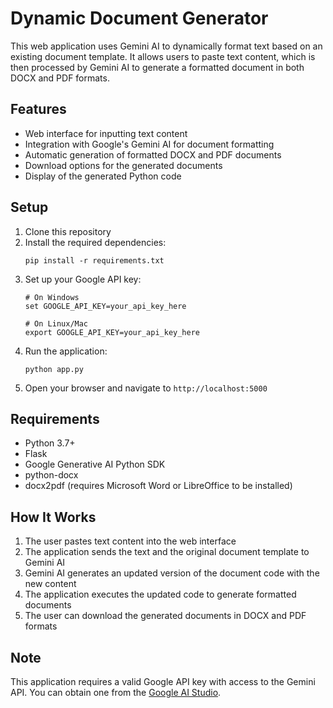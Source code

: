 # Dynamic Document Generator

This web application uses Gemini AI to dynamically format text based on an existing document template. It allows users to paste text content, which is then processed by Gemini AI to generate a formatted document in both DOCX and PDF formats.

## Features

- Web interface for inputting text content
- Integration with Google's Gemini AI for document formatting
- Automatic generation of formatted DOCX and PDF documents
- Download options for the generated documents
- Display of the generated Python code

## Setup

1. Clone this repository
2. Install the required dependencies:
   ```
   pip install -r requirements.txt
   ```
3. Set up your Google API key:
   ```
   # On Windows
   set GOOGLE_API_KEY=your_api_key_here
   
   # On Linux/Mac
   export GOOGLE_API_KEY=your_api_key_here
   ```
4. Run the application:
   ```
   python app.py
   ```
5. Open your browser and navigate to `http://localhost:5000`

## Requirements

- Python 3.7+
- Flask
- Google Generative AI Python SDK
- python-docx
- docx2pdf (requires Microsoft Word or LibreOffice to be installed)

## How It Works

1. The user pastes text content into the web interface
2. The application sends the text and the original document template to Gemini AI
3. Gemini AI generates an updated version of the document code with the new content
4. The application executes the updated code to generate formatted documents
5. The user can download the generated documents in DOCX and PDF formats

## Note

This application requires a valid Google API key with access to the Gemini API. You can obtain one from the [Google AI Studio](https://makersuite.google.com/app/apikey).
